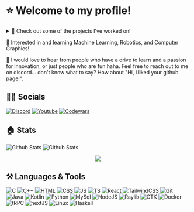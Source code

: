 # ⭐ Welcome to my profile!

<details><summary>🔭 Check out some of the projects I've worked on!</summary>
<div style="display: inline_block"><br>
	<a href="https://github.com/Lootcode-Dev/lootcode" target="_blank">
		<img src="https://socialify.git.ci/Lootcode-Dev/lootcode/image?description=1&forks=1&issues=1&language=1&name=1&owner=1&pattern=Circuit+Board&pulls=1&stargazers=1&theme=Dark" alt="lootcode" width="400" height="200" />
	</a>
	<a href="https://github.com/MelonFruit7/voiceboard" target="_blank">
		<img src="https://socialify.git.ci/MelonFruit7/voiceboard/image?description=1&forks=1&issues=1&language=1&name=1&owner=1&pattern=Circuit+Board&pulls=1&stargazers=1&theme=Dark" alt="voiceboard" width="400" height="200" />
	</a>
	<a href="https://github.com/MelonFruit7/Inverse-Kinematics" target="_blank">
		<img src="https://socialify.git.ci/MelonFruit7/Inverse-Kinematics/image?description=1&forks=1&issues=1&language=1&name=1&owner=1&pattern=Brick+Wall&pulls=1&stargazers=1&theme=Dark" alt="Inverse-Kinematics" width="400" height="200" />
	</a>
 	<a href="https://github.com/MelonFruit7/IntroToBoids" target="_blank">
		<img src="https://socialify.git.ci/MelonFruit7/IntroToBoids/image?description=1&forks=1&issues=1&language=1&name=1&owner=1&pattern=Brick+Wall&pulls=1&stargazers=1&theme=Dark" alt="IntroToBoids" width="400" height="200" />
	</a>
	
</div>
</details>

🌱 Interested in and learning Machine Learning, Robotics, and Computer Graphics!<br>

💬 I would love to hear from people who have a drive to learn and a passion for innovation, or just people who are fun haha. Feel free to reach out to me on discord... don't know what to say? How about "Hi, I liked your github page!".<br>

## 🧑‍🎨 Socials
[![Discord](https://img.shields.io/badge/Discord-%235865F2?style=for-the-badge&link=https%3A%2F%2Fdiscord.com%2Fusers%2F489197333792292864)](https://discord.com/users/489197333792292864)
[![Youtube](https://img.shields.io/badge/Youtube-%23FF0000?style=for-the-badge&link=https%3A%2F%2Fwww.youtube.com%2F%40MelonFruit7)](https://www.youtube.com/@MelonFruit7)
[![Codewars](https://img.shields.io/badge/Codewars-%23B1361E?style=for-the-badge&link=https%3A%2F%2Fdiscord.com%2Fusers%2F489197333792292864)](https://www.codewars.com/users/MelonFruit)

## 🏠 Stats
![Github Stats](https://github-readme-stats.vercel.app/api?username=MelonFruit7&theme=vue-dark&show_icons=true&hide_border=true&count_private=true)
![Github Stats](https://github-readme-streak-stats.herokuapp.com/?user=MelonFruit7&theme=vue-dark&hide_border=true)
<div align="center">
	<img src="https://github-readme-stats.vercel.app/api/top-langs/?username=MelonFruit7&theme=vue-dark&show_icons=true&hide_border=true&layout=compact"/>
</div>

## ⚒️ Languages & Tools
![C](https://img.shields.io/badge/C-%23A8B9CC?style=for-the-badge&logo=c&logoColor=black)
![C++](https://img.shields.io/badge/C%2B%2B-%2300599C?style=for-the-badge&logo=cplusplus&logoColor=white)
![HTML](https://img.shields.io/badge/HTML-%23E34F26?style=for-the-badge&logo=html5&logoColor=white)
![CSS](https://img.shields.io/badge/CSS-%23663399?style=for-the-badge&logo=css&logoColor=white)
![JS](https://img.shields.io/badge/JAVASCRIPT-%23F7DF1E?style=for-the-badge&logo=javascript&logoColor=black)
![TS](https://img.shields.io/badge/TYPESCRIPT-%233178C6?style=for-the-badge&logo=typescript&logoColor=white)
![React](https://img.shields.io/badge/REACT-%2361DAFB?style=for-the-badge&logo=react&logoColor=black)
![TailwindCSS](https://img.shields.io/badge/TAILWINDCSS-%2306B6D4?style=for-the-badge&logo=tailwindcss&logoColor=white)
![Git](https://img.shields.io/badge/GIT-%23F05032?style=for-the-badge&logo=git&logoColor=white)
![Java](https://img.shields.io/badge/java-%23ED8B00.svg?style=for-the-badge&logo=openjdk&logoColor=white)
![Kotlin](https://img.shields.io/badge/KOTLIN-%237F52FF?style=for-the-badge&logo=kotlin&logoColor=white)
![Python](https://img.shields.io/badge/PYTHON-%233776AB?style=for-the-badge&logo=python&logoColor=white)
![MySql](https://img.shields.io/badge/MYSQL-%234479A1?style=for-the-badge&logo=mysql&logoColor=white)
![NodeJS](https://img.shields.io/badge/NODEJS-%235FA04E?style=for-the-badge&logo=nodedotjs&logoColor=white)
![Raylib](https://img.shields.io/badge/RAYLIB-%23000000?style=for-the-badge&logo=raylib&logoColor=white)
![GTK](https://img.shields.io/badge/GTK-black?style=for-the-badge&logo=gtk&logoColor=white)
![Docker](https://img.shields.io/badge/DOCKER-%232496ED?style=for-the-badge&logo=docker&logoColor=white)
![tRPC](https://img.shields.io/badge/TRPC-%232596BE?style=for-the-badge&logo=trpc&logoColor=white)
![nextJS](https://img.shields.io/badge/NEXTJS-%23000000?style=for-the-badge&logo=nextdotjs&logoColor=white)
![Linux](https://img.shields.io/badge/LINUX-%23FCC624?style=for-the-badge&logo=linux&logoColor=black)
![Haskell](https://img.shields.io/badge/HASKELL-%235D4F85?style=for-the-badge&logo=haskell&logoColor=black)
